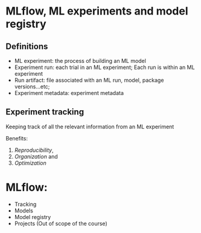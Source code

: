 # MLflow, ML experiments and model registry

## Definitions

+ ML experiment: the process of building an ML model
+ Experiment run: each trial in an ML experiment; Each run is within an ML experiment
+ Run artifact: file associated with an ML run, model, package versions...etc;
+ Experiment metadata: experiment metadata

## Experiment tracking

Keeping track of all the relevant information from an ML experiment

Benefits:

1. *Reproducibility*,
2. *Organization* and
3. *Optimization*

# MLflow:

+ Tracking
+ Models
+ Model registry
+ Projects (Out of scope of the course)

